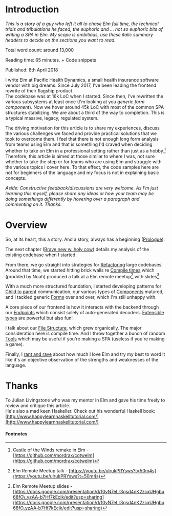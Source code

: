 # Introduction

_This is a story of a guy who left it all to chase Elm full time, the technical trials and tribulations he faced, the euphoric and … not so euphoric bits of writing a SPA in Elm. My scope is ambitious, use these italic summary headers to decide on the sections you want to read._

Total word count: around 13,000

Reading time: 65 minutes. + Code snippets

Published: 8th April 2018

I write Elm at Pacific Health Dynamics, a small health insurance software vendor with big dreams. Since July 2017, I’ve been leading the frontend rewrite of their flagship product.  
The codebase was at 16k LoC when I started. Since then, I’ve rewritten the various subsystems at least once \(I'm looking at you _generic form component_\). Now we hover around 45k LoC with most of the common SPA structures stabilizing. We are about a third of the way to completion. This is a typical massive, legacy, regulated system.

The driving motivation for this article is to share my experiences, discuss the various challenges we faced and provide practical solutions that we took to overcome them. I feel that there is not enough long form analysis from teams using Elm and that is something I'd craved when deciding whether to take on Elm in a professional setting rather than just as a hobby.[^1] Therefore, this article is aimed at those similar to where I was, not sure whether to take the step or for teams who are using Elm and struggle with the various topics I cover here. To that effect, the code samples here are not for beginners of the language and my focus is not in explaining basic concepts.

_Aside: Constructive feedback/discussions are very welcome. As I'm just learning this myself, please share any ideas or how your team may be doing somethings differently by hovering over a paragraph and commenting on it. Thanks._

# Overview

So, at its heart, this a story. And a story, always has a beginning \([Prologue](/chapters/prologue.md)\).

The next chapter \([Brave new w..holy cow](/chapters/brave-new-world.md)\) details my analysis of the existing codebase when I started.

From there, we go straight into strategies for [Refactoring](/chapters/refactoring.md) large codebases. Around that time, we started hitting brick walls re [Compile times](/chapters/compile-time.md) which \(prodded by Noah\) produced a talk at a Elm remote meetup[^2] with slides[^3].

With a much more structured foundation, I started developing patterns for [Child to parent](/chapters/child-to-parent.md) communication, our various types of [Components](/chapters/components.md) matured, and I tackled generic [Forms](/chapters/forms.md) over and over, which I'm still unhappy with.

A core piece of our frontend is how it interacts with the backend through our [Endpoints](/chapters/endpoints.md) which consist solely of auto-generated decoders. [Extensible types](/chapters/extensible-type-hell.md) are powerful but also fun!

I talk about our [File Structure](/chapters/file-structure.md), which grew organically. The major consideration here is compile time. And I throw together a bunch of random [Tools](/chapters/tools.md) which may be useful if you're making a SPA \(useless if you're making a game\).

Finally, I [rant and rave](/chapters/final-words.md) about how much I love Elm and try my best to word it like it's an objective observation of the strengths and weaknesses of the language.

# Thanks

To Julian Livingstone who was my mentor in Elm and gave his time freely to review and critique this article.  
He's also a mad keen Haskeller. Check out his wonderful Haskell book: [http://www.happylearnhaskelltutorial.com/](http://www.happylearnhaskelltutorial.com/)

#### Footnotes

[^1]: Castle of the Winds remake in Elm - [https://github.com/mordrax/cotwelm](https://github.com/mordrax/cotwelm)

[^2]: Elm Remote Meetup talk - [https://youtu.be/ulrukPRYsws?t=50m4s](https://youtu.be/ulrukPRYsws?t=50m4s)

[^3]: Elm Remote Meetup slides - [https://docs.google.com/presentation/d/10vN7eLr3qsd4nK2zcxUHgbu68fO\_yzAA-b7Hf7kEcik/edit?usp=sharing](https://docs.google.com/presentation/d/10vN7eLr3qsd4nK2zcxUHgbu68fO_yzAA-b7Hf7kEcik/edit?usp=sharing)

